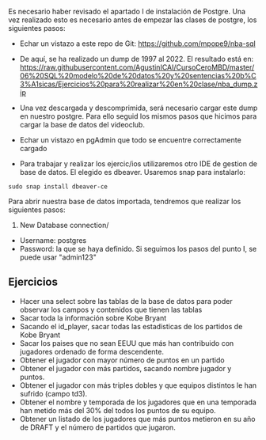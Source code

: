 Es necesario haber revisado el apartado I de instalación de Postgre. Una vez realizado esto es necesario antes de empezar las clases de postgre, los siguientes pasos:
- Echar un vistazo a este repo de Git: https://github.com/mpope9/nba-sql
- De aquí, se ha realizado un dump de 1997 al 2022. El resultado está en: https://raw.githubusercontent.com/AgustinICAI/CursoCeroMBD/master/06%20SQL%20modelo%20de%20datos%20y%20sentencias%20b%C3%A1sicas/Ejercicios%20para%20realizar%20en%20clase/nba_dump.zip
- Una vez descargada y descomprimida, será necesario cargar este dump en nuestro postgre. Para ello seguid los mismos pasos que hicimos para cargar la base de datos del videoclub.

- Echar un vistazo en pgAdmin que todo se encuentre correctamente cargado
- Para trabajar y realizar los ejercic/ios utilizaremos otro IDE de gestion de base de datos. El elegido es dbeaver. Usaremos snap para instalarlo: 
```
sudo snap install dbeaver-ce
```

Para abrir nuestra base de datos importada, tendremos que realizar los siguientes pasos:
1. New Database connection/
- Username: postgres
- Password: la que se haya definido. Si seguimos los pasos del punto I, se puede usar "admin123"


## Ejercicios

- Hacer una select sobre las tablas de la base de datos para poder observar los campos y contenidos que tienen las tablas
- Sacar toda la información sobre Kobe Bryant
- Sacando el id_player, sacar todas las estadisticas de los partidos de Kobe Bryant
- Sacar los paises que no sean EEUU que más han contribuido con jugadores ordenado de forma descendente.
- Obtener el jugador con mayor número de puntos en un partido
- Obtener el jugador con más partidos, sacando nombre jugador y puntos.
- Obtener el jugador con más triples dobles y que equipos distintos le han sufrido (campo td3).
- Obtener el nombre y temporada de los jugadores que en una temporada han metido más del 30% del todos los puntos de su equipo.
- Obtener un listado de los jugadores que más puntos metieron en su año de DRAFT y el número de partidos que jugaron.

